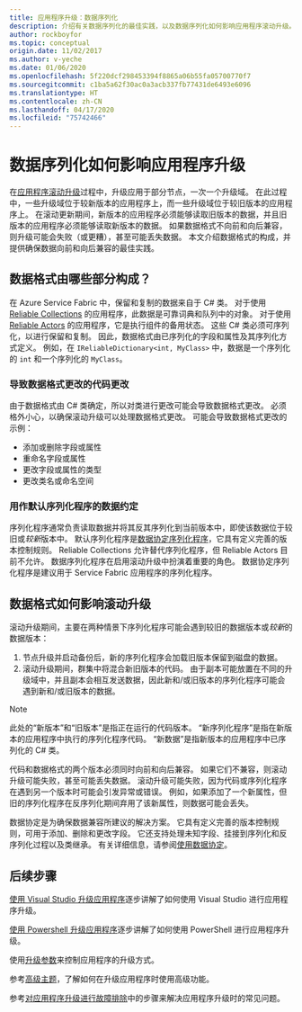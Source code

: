```yaml
---
title: 应用程序升级：数据序列化
description: 介绍有关数据序列化的最佳实践，以及数据序列化如何影响应用程序滚动升级。
author: rockboyfor
ms.topic: conceptual
origin.date: 11/02/2017
ms.author: v-yeche
ms.date: 01/06/2020
ms.openlocfilehash: 5f220dcf298453394f8865a06b55fa05700770f7
ms.sourcegitcommit: c1ba5a62f30ac0a3acb337fb77431de6493e6096
ms.translationtype: HT
ms.contentlocale: zh-CN
ms.lasthandoff: 04/17/2020
ms.locfileid: "75742466"
---
```

# <a name="how-data-serialization-affects-an-application-upgrade"></a>数据序列化如何影响应用程序升级
在[应用程序滚动升级](service-fabric-application-upgrade.md)过程中，升级应用于部分节点，一次一个升级域。 在此过程中，一些升级域位于较新版本的应用程序上，而一些升级域位于较旧版本的应用程序上。 在滚动更新期间，新版本的应用程序必须能够读取旧版本的数据，并且旧版本的应用程序必须能够读取新版本的数据。 如果数据格式不向前和向后兼容，则升级可能会失败（或更糟），甚至可能丢失数据。 本文介绍数据格式的构成，并提供确保数据向前和向后兼容的最佳实践。

## <a name="what-makes-up-your-data-format"></a>数据格式由哪些部分构成？
在 Azure Service Fabric 中，保留和复制的数据来自于 C# 类。 对于使用 [Reliable Collections](service-fabric-reliable-services-reliable-collections.md) 的应用程序，此数据是可靠词典和队列中的对象。 对于使用 [Reliable Actors](service-fabric-reliable-actors-introduction.md) 的应用程序，它是执行组件的备用状态。 这些 C# 类必须可序列化，以进行保留和复制。 因此，数据格式由已序列化的字段和属性及其序列化方式定义。 例如，在 `IReliableDictionary<int, MyClass>` 中，数据是一个序列化的 `int` 和一个序列化的 `MyClass`。

### <a name="code-changes-that-result-in-a-data-format-change"></a>导致数据格式更改的代码更改
由于数据格式由 C# 类确定，所以对类进行更改可能会导致数据格式更改。 必须格外小心，以确保滚动升级可以处理数据格式更改。 可能会导致数据格式更改的示例：

* 添加或删除字段或属性
* 重命名字段或属性
* 更改字段或属性的类型
* 更改类名或命名空间

### <a name="data-contract-as-the-default-serializer"></a>用作默认序列化程序的数据约定
序列化程序通常负责读取数据并将其反其序列化到当前版本中，即使该数据位于较旧或*较新*版本中。 默认序列化程序是[数据协定序列化程序](https://msdn.microsoft.com/library/ms733127.aspx)，它具有定义完善的版本控制规则。 Reliable Collections 允许替代序列化程序，但 Reliable Actors 目前不允许。 数据序列化程序在启用滚动升级中扮演着重要的角色。 数据协定序列化程序是建议用于 Service Fabric 应用程序的序列化程序。

## <a name="how-the-data-format-affects-a-rolling-upgrade"></a>数据格式如何影响滚动升级
滚动升级期间，主要在两种情景下序列化程序可能会遇到较旧的数据版本或*较新*的数据版本：

1. 节点升级并启动备份后，新的序列化程序会加载旧版本保留到磁盘的数据。
2. 滚动升级期间，群集中将混合新旧版本的代码。 由于副本可能放置在不同的升级域中，并且副本会相互发送数据，因此新和/或旧版本的序列化程序可能会遇到新和/或旧版本的数据。

> [!NOTE]
> 此处的“新版本”和“旧版本”是指正在运行的代码版本。 “新序列化程序”是指在新版本的应用程序中执行的序列化程序代码。 “新数据”是指新版本的应用程序中已序列化的 C# 类。
> 
> 

代码和数据格式的两个版本必须同时向前和向后兼容。 如果它们不兼容，则滚动升级可能失败，甚至可能丢失数据。 滚动升级可能失败，因为代码或序列化程序在遇到另一个版本时可能会引发异常或错误。 例如，如果添加了一个新属性，但旧的序列化程序在反序列化期间弃用了该新属性，则数据可能会丢失。

数据协定是为确保数据兼容所建议的解决方案。 它具有定义完善的版本控制规则，可用于添加、删除和更改字段。 它还支持处理未知字段、挂接到序列化和反序列化过程以及类继承。 有关详细信息，请参阅[使用数据协定](https://msdn.microsoft.com/library/ms733127.aspx)。

## <a name="next-steps"></a>后续步骤
[使用 Visual Studio 升级应用程序](service-fabric-application-upgrade-tutorial.md)逐步讲解了如何使用 Visual Studio 进行应用程序升级。

[使用 Powershell 升级应用程序](service-fabric-application-upgrade-tutorial-powershell.md)逐步讲解了如何使用 PowerShell 进行应用程序升级。

使用[升级参数](service-fabric-application-upgrade-parameters.md)来控制应用程序的升级方式。

参考[高级主题](service-fabric-application-upgrade-advanced.md)，了解如何在升级应用程序时使用高级功能。

参考[对应用程序升级进行故障排除](service-fabric-application-upgrade-troubleshooting.md)中的步骤来解决应用程序升级时的常见问题。

<!--Update_Description: update meta properties -->